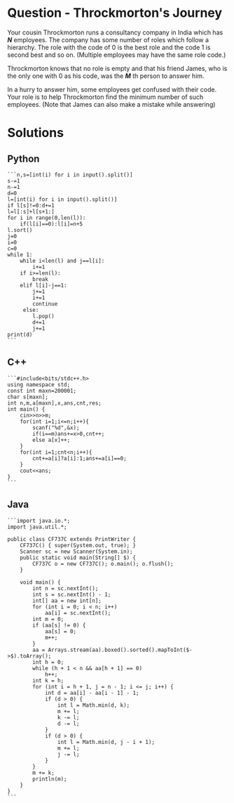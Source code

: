 # Question - Throckmorton's Journey

Your cousin Throckmorton runs a consultancy company in India which has **_N_** employees. The company has some number of roles which follow a hierarchy. The role with the code of 0 is the best role and the code 1 is second best and so on. (Multiple employees may have the same role code.)

Throckmorton knows that no role is empty and that his friend James, who is the only one with 0 as his code, was the **_M_** th person to answer him.

In a hurry to answer him, some employees get confused with their code. Your role is to help Throckmorton find the minimum number of such employees. (Note that James can also make a mistake while answering)

# Solutions

## Python

    ```n,s=[int(i) for i in input().split()]
    s-=1
    n-=1
    d=0
    l=[int(i) for i in input().split()]
    if l[s]!=0:d+=1
    l=l[:s]+l[s+1:]
    for i in range(0,len(l)):
        if(l[i]==0):l[i]=n+5
    l.sort()
    j=0
    i=0
    c=0
    while 1:
        while i<len(l) and j==l[i]:
    	    i+=1
        if i>=len(l):
    	    break
        elif l[i]-j==1:
    	    j+=1
    	    i+=1
    	    continue
    	 else:
    	    l.pop()
    		d+=1
    		j+=1
    print(d)
    ```

## C++

    ```#include<bits/stdc++.h>
    using namespace std;
    const int maxn=200001;
    char s[maxn];
    int n,m,a[maxn],x,ans,cnt,res;
    int main() {
    	cin>>n>>m;
        for(int i=1;i<=n;i++){
    	    scanf("%d",&x);
    	    if(i==m)ans+=x>0,cnt++;
    	    else a[x]++;
        }
        for(int i=1;cnt<n;i++){
    	    cnt+=a[i]?a[i]:1;ans+=a[i]==0;
        }
        cout<<ans;
    }
    ```

## Java

    ```import java.io.*;
    import java.util.*;

    public class CF737C extends PrintWriter {
    	CF737C() { super(System.out, true); }
    	Scanner sc = new Scanner(System.in);
    	public static void main(String[] $) {
    		CF737C o = new CF737C(); o.main(); o.flush();
    	}

    	void main() {
    		int n = sc.nextInt();
    		int s = sc.nextInt() - 1;
    		int[] aa = new int[n];
    		for (int i = 0; i < n; i++)
    			aa[i] = sc.nextInt();
    		int m = 0;
    		if (aa[s] != 0) {
    			aa[s] = 0;
    			m++;
    		}
    		aa = Arrays.stream(aa).boxed().sorted().mapToInt($->$).toArray();
    		int h = 0;
    		while (h + 1 < n && aa[h + 1] == 0)
    			h++;
    		int k = h;
    		for (int i = h + 1, j = n - 1; i <= j; i++) {
    			int d = aa[i] - aa[i - 1] - 1;
    			if (d > 0) {
    				int l = Math.min(d, k);
    				m += l;
    				k -= l;
    				d -= l;
    			}
    			if (d > 0) {
    				int l = Math.min(d, j - i + 1);
    				m += l;
    				j -= l;
    			}
    		}
    		m += k;
    		println(m);
    	}
    }
    ```
